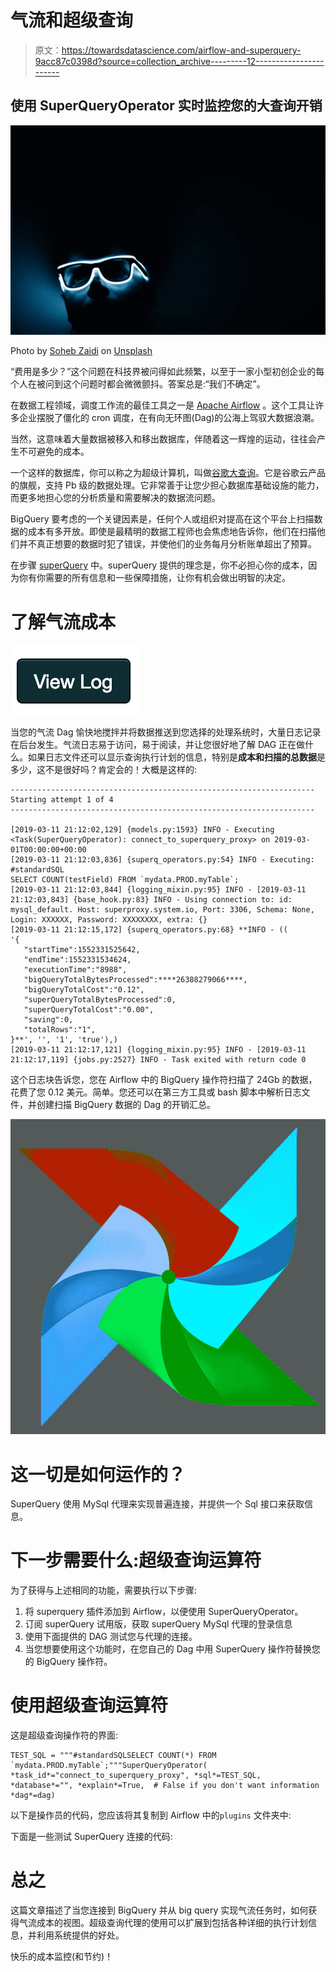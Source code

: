 # 气流和超级查询

> 原文：<https://towardsdatascience.com/airflow-and-superquery-9acc87c0398d?source=collection_archive---------12----------------------->

## 使用 SuperQueryOperator 实时监控您的大查询开销

![](img/f95e8494758ba2e1f889996b30f5f162.png)

Photo by [Soheb Zaidi](https://unsplash.com/photos/W04aGUFOxf0?utm_source=unsplash&utm_medium=referral&utm_content=creditCopyText) on [Unsplash](https://unsplash.com/?utm_source=unsplash&utm_medium=referral&utm_content=creditCopyText)

“费用是多少？”这个问题在科技界被问得如此频繁，以至于一家小型初创企业的每个人在被问到这个问题时都会微微颤抖。答案总是:“我们不确定”。

在数据工程领域，调度工作流的最佳工具之一是 [Apache Airflow](https://github.com/apache/airflow) 。这个工具让许多企业摆脱了僵化的 cron 调度，在有向无环图(Dag)的公海上驾驭大数据浪潮。

当然，这意味着大量数据被移入和移出数据库，伴随着这一辉煌的运动，往往会产生不可避免的成本。

一个这样的数据库，你可以称之为超级计算机，叫做[谷歌大查询](https://cloud.google.com/bigquery/)。它是谷歌云产品的旗舰，支持 Pb 级的数据处理。它非常善于让您少担心数据库基础设施的能力，而更多地担心您的分析质量和需要解决的数据流问题。

BigQuery 要考虑的一个关键因素是，任何个人或组织对提高在这个平台上扫描数据的成本有多开放。即使是最精明的数据工程师也会焦虑地告诉你，他们在扫描他们并不真正想要的数据时犯了错误，并使他们的业务每月分析账单超出了预算。

在步骤 [superQuery](http://superquery.io) 中。superQuery 提供的理念是，你不必担心你的成本，因为你有你需要的所有信息和一些保障措施，让你有机会做出明智的决定。

# 了解气流成本

![](img/efaeaa193459b3498fe2c0b00d2efebd.png)

当您的气流 Dag 愉快地搅拌并将数据推送到您选择的处理系统时，大量日志记录在后台发生。气流日志易于访问，易于阅读，并让您很好地了解 DAG 正在做什么。如果日志文件还可以显示查询执行计划的信息，特别是**成本和扫描的总数据**是多少，这不是很好吗？肯定会的！大概是这样的:

```
--------------------------------------------------------------------
Starting attempt 1 of 4
--------------------------------------------------------------------

[2019-03-11 21:12:02,129] {models.py:1593} INFO - Executing <Task(SuperQueryOperator): connect_to_superquery_proxy> on 2019-03-01T00:00:00+00:00
[2019-03-11 21:12:03,836] {superq_operators.py:54} INFO - Executing: #standardSQL
SELECT COUNT(testField) FROM `mydata.PROD.myTable`;
[2019-03-11 21:12:03,844] {logging_mixin.py:95} INFO - [2019-03-11 21:12:03,843] {base_hook.py:83} INFO - Using connection to: id: mysql_default. Host: superproxy.system.io, Port: 3306, Schema: None, Login: XXXXXX, Password: XXXXXXXX, extra: {}
[2019-03-11 21:12:15,172] {superq_operators.py:68} **INFO - ((
'{
   "startTime":1552331525642,
   "endTime":1552331534624,
   "executionTime":"8988",
   "bigQueryTotalBytesProcessed":****26388279066****,
   "bigQueryTotalCost":"0.12",
   "superQueryTotalBytesProcessed":0,
   "superQueryTotalCost":"0.00",
   "saving":0,
   "totalRows":"1",
}**', '', '1', 'true'),)
[2019-03-11 21:12:17,121] {logging_mixin.py:95} INFO - [2019-03-11 21:12:17,119] {jobs.py:2527} INFO - Task exited with return code 0
```

这个日志块告诉您，您在 Airflow 中的 BigQuery 操作符扫描了 24Gb 的数据，花费了您 0.12 美元。简单。您还可以在第三方工具或 bash 脚本中解析日志文件，并创建扫描 BigQuery 数据的 Dag 的开销汇总。

![](img/baaef7eabc1ab5113718e04a4d40db09.png)

# **这一切是如何运作的？**

SuperQuery 使用 MySql 代理来实现普遍连接，并提供一个 Sql 接口来获取信息。

# 下一步需要什么:超级查询运算符

为了获得与上述相同的功能，需要执行以下步骤:

1.  将 superquery 插件添加到 Airflow，以便使用 SuperQueryOperator。
2.  订阅 superQuery 试用版，获取 superQuery MySql 代理的登录信息
3.  使用下面提供的 DAG 测试您与代理的连接。
4.  当您想要使用这个功能时，在您自己的 Dag 中用 SuperQuery 操作符替换您的 BigQuery 操作符。

# 使用超级查询运算符

这是超级查询操作符的界面:

```
TEST_SQL = """#standardSQLSELECT COUNT(*) FROM `mydata.PROD.myTable`;"""SuperQueryOperator( *task_id*="connect_to_superquery_proxy", *sql*=TEST_SQL, *database*="", *explain*=True,  # False if you don't want information *dag*=dag)
```

以下是操作员的代码，您应该将其复制到 Airflow 中的`plugins` 文件夹中:

下面是一些测试 SuperQuery 连接的代码:

# **总之**

这篇文章描述了当您连接到 BigQuery 并从 big query 实现气流任务时，如何获得气流成本的视图。超级查询代理的使用可以扩展到包括各种详细的执行计划信息，并利用系统提供的好处。

快乐的成本监控(和节约)！